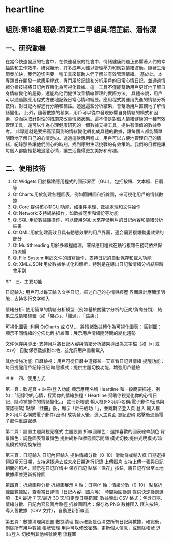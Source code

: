 # heartline

## 組別:第18組  班級:四資工二甲  組員:范芷紜、潘怡潔


## 一、研究動機

在當今快速發展的社會中，在快速發展的社會中，情緒健康問題正影響著人們的幸福感和工作效率。研究顯示，許多成年人難以管理壓力和應對情緒波動。隨著生活節奏加快，我們迫切需要一種工具來幫助人們了解並有效管理情緒。
基於此，本專題旨在開發一款應用程式，專門用於記錄和分析用戶的日常心情日記，並通過情緒分析技術將日記內容轉化為可視化數據。這一工具不僅能幫助用戶更好地了解自身情緒變化的趨勢，還能為他們提供改善情緒管理的實際方法。
具體來說，用戶可以通過該應用程式方便地記錄日常心情和經歷。應用程式將運用先進的情緒分析技術，對日記內容進行分類和標註。透過這些分析結果，會幫助用戶直觀地了解情緒變化。
此外，隨著數據的積累，用戶可以從中發現影響自身情緒的模式和因素，從而採取針對性的措施來改善情緒狀態。這不僅是對個人情緒健康的一種有效管理工具，還可以作為心理健康研究的一個數據支持工具，提供有價值的數據參考。
此專題就是要把高深莫測的情緒變化轉化成具體的數據，讓每個人都能簡單明瞭地了解自己的心情走向。透過這款應用程式，用戶可以方便地管理自己的情緒，紀錄那些讓他們開心的時刻，找到應對生活挑戰的有效策略。我們的目標是讓每個人都能輕鬆地追蹤心情，讓生活變得更加美好和有趣。



## 二、使用技術
1. Qt Widgets:用於構建應用程式的圖形界面（GUI），包括按鈕、文本框、日曆等
2. Qt Charts:用於創建各種圖表，例如圓餅圖和折線圖，來可視化用戶的情緒數據
3. Qt Core:提供核心非GUI功能，如事件處理、數據處理和文件操作
4. Qt Network:支持網絡操作，如數據同步和備份等功能
5. Qt SQL:用於數據庫操作，可以使用SQLite來存儲用戶的日記內容和情緒分析結果
6. Qt QML:用於創建高效且具有動態效果的用戶界面，適合需要複雜動畫效果的部分
7. Qt Multithreading:用於多線程處理，確保應用程式在執行複雜任務時依然保持流暢
8. Qt File System:用於文件的讀寫操作，支持日記的自動保存和載入功能
9. Qt XML/JSON:用於數據格式化和解析，特別是在導出日記和情緒分析結果時會用到

##　三、主要功能

日記輸入: 
用戶可以每天輸入文字日記，描述自己的心情與經歷
界面設計應簡潔明瞭，支持多行文字輸入

情緒分析: 
使用簡單的情緒分析模型（例如基於關鍵字分析的正向/負向分類）
結果生成情緒標籤（如「開心」、「難過」、「焦慮」）

可視化圖表: 
利用 QtCharts 或 QML，將情緒數據轉化為可視化圖表：
圓餅圖：顯示不同情緒的分佈比例
折線圖：展示用戶情緒隨時間的變化趨勢

文件保存與導出: 
支持用戶將日記內容與情緒分析結果導出為文字檔（如 .txt 或 .csv）
自動保存數據到本地，並允許用戶重新載入

其他增強功能: 
日曆檢視：用戶可從日曆中選擇某一天查看日記與情緒
提醒功能：每日提醒用戶記錄日記
暗黑模式：提供主題切換功能，增強用戶體驗

＃＃　四、使用方式

第一頁：歡迎頁 + 註冊/登入功能
顯示應用名稱 Heartline 和一段簡要描述，例如：「記錄你的心情，探索你的情緒旅程！Heartline 幫助你視覺化你的心情日記，隨時掌握你的情緒變化。」
註冊新帳號
輸入框(EX:用戶名稱/電子郵件/密碼與確認密碼)
點擊「註冊」後，顯示「註冊成功！」，並跳轉至登入頁
登入
輸入框(EX:用戶名稱或電子郵件/密碼)
成功登入後，進入主頁面
忘記密碼
點擊後通過電子郵件重設密碼

第二頁：設置主題與視覺樣式
主題設置
折線圖顏色：選擇喜歡的圖表線條顏色
背景顏色：調整圖表背景顏色
提供網格和標籤顯示開關
模式切換:提供光明模式/暗黑模式的切換按鈕


第三頁：日記輸入
日記內容輸入
提供情緒分數（0-10）滑動條或輸入框
日期選擇
預設當天日期，支持選擇過去或未來日期進行記錄
上傳照片
支持上傳一張與日記相關的照片，顯示在日記詳情中
保存日記
點擊「保存」按鈕，將日記存儲至本地數據庫並更新折線圖

第四頁：折線圖與分析
折線圖展示
X 軸：日期/Y 軸：情緒分數（0-10）
點擊折線圖數據點，查看當日詳情（日記內容、照片等）
時間範圍篩選
提供快速篩選選項：(EX:最近 7 天/最近 30 天/自定義日期範圍)
數據導出
CSV 格式：包含日期、情緒分數、日記內容及圖片路徑
折線圖圖片：保存為 PNG
數據匯入
匯入按鈕，導入舊數據（CSV 文件），自動更新折線圖

第五頁：數據清理與設置
數據清理
提示確認是否清空所有日記與數據，確認後，刪除所有用戶數據
帳號管理
用戶可以修改密碼、更新個人信息，或刪除帳號
退出/登入
切換到其他帳號使用
流程圖



